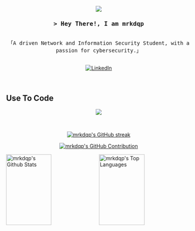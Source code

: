 <p align='center'>
    <img src="https://capsule-render.vercel.app/api?type=waving&height=300&color=80a9fd&text=MRKDQP&desc=A%20CyberSecurity%20Specialist%20in%20the%20making&descAlign=65&textBg=false&descAlignY=65&fontColor=fff"/>
</p>

<h3 align="center">
        <samp>&gt; Hey There!, I am
                <b>mrkdqp</a></b>
        </samp>
</h3>


<p align="center"> 
  <samp>
    <br>
    「A driven Network and Information Security Student, with a passion
for cybersecurity.」
    <br>
    <br>
  </samp>
</p>

<p align="center">
<a href="https://www.linkedin.com/in/mrkdqp"><img src="https://img.shields.io/badge/LinkedIn-0077B5?style=for-the-badge&logo=linkedin&logoColor=black" alt="LinkedIn"></a>
</p>
<br />

## Use To Code

<p align="center">
  <img src="https://skillicons.dev/icons?i=c,github,cpp,html,css,js,kali,mongodb,npm,mysql,nodejs,py,vscode,regex&perline=19">
</p>

<br/>

<p align="center">
  <a href="https://github.com/mrkdqp">
    <img src="https://github-readme-streak-stats.herokuapp.com/?user=mrkdqp&theme=blue_navy&border=fff&background=0D1117" alt="mrkdqp's GitHub streak"/>
  </a>
</p>

<p align="center">
  <a href="https://github.com/mrkdqp">
    <img src="https://github-profile-summary-cards.vercel.app/api/cards/profile-details?username=mrkdqp&theme=transparent" alt="mrkdqp's GitHub Contribution"/>
  </a>
</p>

<a> 
    <a href="https://github.com/mrkdqp"><img alt="mrkdqp's Github Stats" src="https://denvercoder1-github-readme-stats.vercel.app/api?username=mrkdqp&show_icons=true&count_private=true&theme=blue_navy&border_color=fff&bg_color=0D1117&title_color=6e91d8&icon_color=F8D866" height="192px" width="49.5%"/></a>
  <a href="https://github.com/mrkdqp"><img alt="mrkdqp's Top Languages" src="https://denvercoder1-github-readme-stats.vercel.app/api/top-langs/?username=mrkdqp&langs_count=8&layout=compact&theme=blue_navy&border_color=fff&bg_color=0D1117&title_color=6e91d8&icon_color=F8D866" height="192px" width="49.5%"/></a>
  <br/>
</a>
